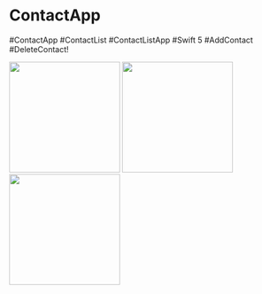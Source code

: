 # ContactApp
#ContactApp 
#ContactList
#ContactListApp
#Swift 5
#AddContact
#DeleteContact!

<img src="https://user-images.githubusercontent.com/82731243/190872434-95a35d47-399e-48b1-b721-44604cbf17e5.png" data-canonical-src="https://gyazo.com/eb5c5741b6a9a16c692170a41a49c858.png" width="200" /> <img src="https://user-images.githubusercontent.com/82731243/190872433-e01014f7-929d-44ae-af60-cff9f6ea7b93.png" data-canonical-src="https://gyazo.com/eb5c5741b6a9a16c692170a41a49c858.png" width="200" /> <img src="https://user-images.githubusercontent.com/82731243/190872423-abbae8d7-957a-4a44-b7c5-56ee338d047f.png" data-canonical-src="https://gyazo.com/eb5c5741b6a9a16c692170a41a49c858.png" width="200" />
